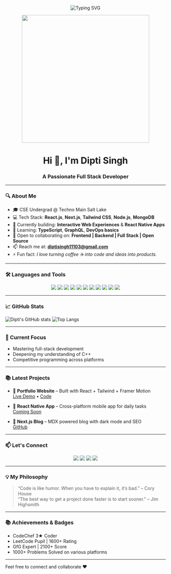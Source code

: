 <!-- Banner Typing Animation -->
<p align="center">
  <img src="https://readme-typing-svg.herokuapp.com?font=Fira+Code&size=24&pause=1000&color=00FFFF&center=true&vCenter=true&width=700&lines=Hi+%F0%9F%91%8B%2C+I'm+Dipti+Singh!;Full+Stack+Developer;Crafting+Web+%26+Mobile+Experiences;React+%7C+Next.js+%7C+Tailwind+%7C+Node.js;Always+Learning+%F0%9F%92%AD" alt="Typing SVG" />
</p>

<!-- Optional Visual -->
<p align="center">
  <img src="https://media.giphy.com/media/qgQUggAC3Pfv687qPC/giphy.gif" width="400" />
</p>

<h1 align="center">Hi 👋, I'm Dipti Singh</h1>

<h3 align="center">A Passionate Full Stack Developer</h3>

---

### 🔍 About Me

- 🎓 CSE Undergrad @ Techno Main Salt Lake  
- 💻 Tech Stack: **React.js**, **Next.js**, **Tailwind CSS**, **Node.js**, **MongoDB**
- 🔭 Currently building: **Interactive Web Experiences** & **React Native Apps**
- 🌱 Learning: **TypeScript**, **GraphQL**, **DevOps basics**
- 🤝 Open to collaborating on: **Frontend | Backend | Full Stack | Open Source**
- 📫 Reach me at: **diptisingh11103@gmail.com**
- ⚡ Fun fact: *I love turning coffee ☕ into code and ideas into products.*

---

### 🛠️ Languages and Tools

<p align="center">
  <img src="https://img.shields.io/badge/-JavaScript-black?style=flat-square&logo=javascript" />
  <img src="https://img.shields.io/badge/-TypeScript-3178c6?style=flat-square&logo=typescript&logoColor=white" />
  <img src="https://img.shields.io/badge/-React-61dafb?style=flat-square&logo=react&logoColor=black" />
  <img src="https://img.shields.io/badge/-Next.js-black?style=flat-square&logo=next.js" />
  <img src="https://img.shields.io/badge/-Tailwind_CSS-38bdf8?style=flat-square&logo=tailwind-css&logoColor=white" />
  <img src="https://img.shields.io/badge/-Node.js-43853d?style=flat-square&logo=node.js&logoColor=white" />
  <img src="https://img.shields.io/badge/-MongoDB-4ea94b?style=flat-square&logo=mongodb&logoColor=white" />
  <img src="https://img.shields.io/badge/-Python-3776ab?style=flat-square&logo=python&logoColor=white" />
  <img src="https://img.shields.io/badge/-Git-f05032?style=flat-square&logo=git&logoColor=white" />
  <img src="https://img.shields.io/badge/-Figma-black?style=flat-square&logo=figma" />
  <img src="https://img.shields.io/badge/-Vercel-black?style=flat-square&logo=vercel" />
</p>

---

### 📈 GitHub Stats
![Dipti's GitHub stats](https://github-readme-stats.vercel.app/api?username=dipti-2211&show_icons=true&theme=radical)
![Top Langs](https://github-readme-stats.vercel.app/api/top-langs/?username=dipti-2211&layout=compact&theme=radical)

---

### 🚀 Current Focus
- Mastering full-stack development
- Deepening my understanding of C++
- Competitive programming across platforms

---

### 📚 Latest Projects

- 🧩 **Portfolio Website** – Built with React + Tailwind + Framer Motion  
  [Live Demo](https://dipti-singh.vercel.app/) • [Code](https://github.com/dipti-2211/Dipti_Portfolio)

- 📱 **React Native App** – Cross-platform mobile app for daily tasks  
  [Coming Soon]()

- 🚀 **Next.js Blog** – MDX powered blog with dark mode and SEO  
  [GitHub](https://github.com/diptisingh11103/your-blog)

---

### 📫 Let's Connect

<p align="center">
  <a href="mailto:diptisingh11103@gmail.com"><img src="https://img.shields.io/badge/-Email-red?style=flat-square&logo=gmail&logoColor=white" /></a>
  <a href="https://www.linkedin.com/in/dipti-singh-3b0274309/"><img src="https://img.shields.io/badge/-LinkedIn-blue?style=flat-square&logo=Linkedin&logoColor=white" /></a>
  <a href="https://x.com/DiptiSingh2211"><img src="https://img.shields.io/badge/-Twitter-1da1f2?style=flat-square&logo=twitter&logoColor=white" /></a>
  <a href="https://yourportfolio.com"><img src="https://img.shields.io/badge/-Portfolio-black?style=flat-square" /></a>
</p>

---

### 💡 My Philosophy

> “Code is like humor. When you have to explain it, it’s bad.” – Cory House  
> “The best way to get a project done faster is to start sooner.” – Jim Highsmith

---

### 📚 Achievements & Badges
- CodeChef 3★ Coder
- LeetCode Pupil | 1600+ Rating
- GfG Expert | 2100+ Score
- 1000+ Problems Solved on various platforms

---

Feel free to connect and collaborate ❤️





